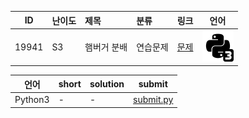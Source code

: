| ID | 난이도 | 제목 | 분류 | 링크 | 언어 |
| -- | ---- | :-- | :-- | --- | --- |
| 19941 | S3 | 햄버거 분배 | 연습문제 | [문제](https://www.acmicpc.net/problem/19941) | [![python3](/assets/python3.svg)](/solutions/%5BS3%5D19941%20햄버거%20분배/submit.py)  |

| 언어 | short | solution | submit |
| --- | ----- | -------- | ------ |
| Python3 | - | - | [submit.py](submit.py) |
